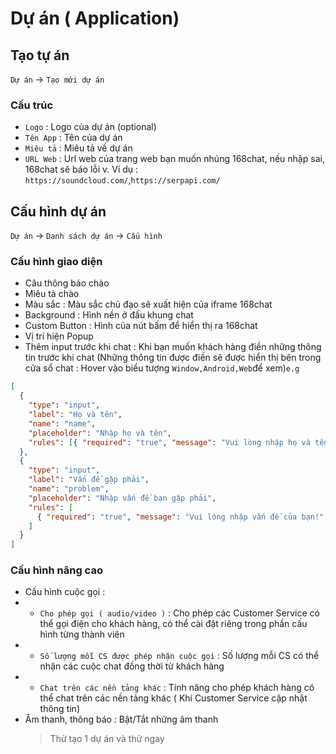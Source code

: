 # Dự án ( Application)

## Tạo tự án

`Dự án` -> `Tạo mới dự án`

### Cấu trúc

- `Logo` : Logo của dự án (optional)
- `Tên App` : Tên của dự án
- `Miêu tả` : Miêu tả về dự án
- `URL Web` : Url web của trang web bạn muốn nhúng 168chat, nếu nhập sai, 168chat sẽ báo lỗi v. Ví dụ : `https://soundcloud.com/`,`https://serpapi.com/`

## Cấu hình dự án

`Dự án` -> `Danh sách dự án` -> `Cấu hình`

### Cấu hình giao diện

- Câu thông báo chào
- Miêu tả chào
- Màu sắc : Màu sắc chủ đạo sẽ xuất hiện của iframe 168chat
- Background : Hình nền ở đầu khung chat
- Custom Button : Hình của nút bấm để hiển thị ra 168chat
- Vị trí hiện Popup
- Thêm input trước khi chat : Khi bạn muốn khách hàng điền những thông tin trước khi chat (Những thông tin được điền sẽ được hiển thị bên trong cửa sổ chat : Hover vào biểu tượng `Window,Android,Web`để xem)`e.g`

```json
[
  {
    "type": "input",
    "label": "Họ và tên",
    "name": "name",
    "placeholder": "Nhập họ và tên",
    "rules": [{ "required": "true", "message": "Vui lòng nhập họ và tên!" }]
  },
  {
    "type": "input",
    "label": "Vấn đề gặp phải",
    "name": "problem",
    "placeholder": "Nhập vấn đề bạn gặp phải",
    "rules": [
      { "required": "true", "message": "Vui lòng nhập vấn đề của bạn!" }
    ]
  }
]
```

### Cấu hình nâng cao

- Cấu hình cuộc gọi :
- - `Cho phép gọi ( audio/video )` : Cho phép các Customer Service có thể gọi điện cho khách hàng, có thể cài đặt riêng trong phần cấu hình từng thành viên
- - `Số lượng mỗi CS được phép nhận cuộc gọi` : Số lượng mỗi CS có thể nhận các cuộc chat đồng thời từ khách hàng
- - `Chat trên các nền tảng khác` : Tính năng cho phép khách hàng có thể chat trên các nền tảng khác ( Khi Customer Service cập nhật thông tin)
- Âm thanh, thông báo : Bật/Tắt những âm thanh
  > Thử tạo 1 dự án và thử ngay
